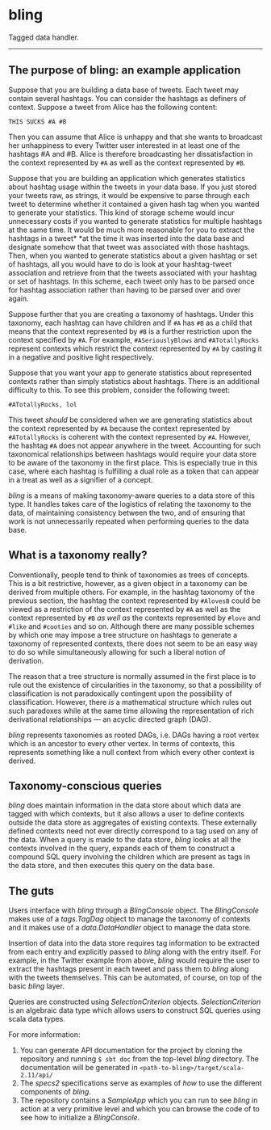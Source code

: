 # bling

Tagged data handler.

---



## The purpose of bling: an example application

Suppose that you are building a data base of tweets. Each tweet may contain several hashtags. You can consider the hashtags as definers of context. Suppose a tweet from Alice has the following content:

```THIS SUCKS #A #B```

Then you can assume that Alice is unhappy and that she wants to broadcast her unhappiness to every Twitter user interested in at least one of the hashtags #A and #B. Alice is therefore broadcasting her dissatisfaction in the context represented by `#A` as well as the context represented by `#B`.

Suppose that you are building an application which generates statistics about hashtag usage within the tweets in your data base. If you just stored your tweets raw, as strings, it would be expensive to parse through each tweet to determine whether it contained a given hash tag when you wanted to generate your statistics. This kind of storage scheme would incur unnecessary costs if you wanted to generate statistics for multiple hashtags at the same time. It would be much more reasonable for you to extract the hashtags in a tweet* *at the time it was inserted into the data base and designate somehow that that tweet was associated with those hashtags. Then, when you wanted to generate statistics about a given hashtag or set of hashtags, all you would have to do is look at your hashtag-tweet association and retrieve from that the tweets associated with your hashtag or set of hashtags. In this scheme, each tweet only has to be parsed once for hashtag association rather than having to be parsed over and over again.

Suppose further that you are creating a taxonomy of hashtags. Under this taxonomy, each hashtag can have children and if `#A` has `#B` as a child that means that the context represented by `#B` is a further restriction upon the context specified by `#A`. For example, `#ASeriouslyBlows` and `#ATotallyRocks` represent contexts which restrict the context represented by `#A` by casting it in a negative and positive light respectively.

Suppose that you want your app to generate statistics about represented contexts rather than simply statistics about hashtags. There is an additional difficulty to this. To see this problem, consider the following tweet:

```#ATotallyRocks, lol```

This tweet *should* be considered when we are generating statistics about the context represented by `#A` because the context represented by `#ATotallyRocks` is coherent with the context represented by `#A`. However, the hashtag `#A` does not appear anywhere in the tweet. Accounting for such taxonomical relationships between hashtags would require your data store to be aware of the taxonomy in the first place. This is especially true in this case, where each hashtag is fulfilling a dual role as a token that can appear in a treat as well as a signifier of a concept.

*bling* is a means of making taxonomy-aware queries to a data store of this type. It handles takes care of the logistics of relating the taxonomy to the data, of maintaining consistency between the two, and of ensuring that work is not unnecessarily repeated when performing queries to the data base.



## What is a taxonomy really?

Conventionally, people tend to think of taxonomies as trees of concepts. This is a bit restrictive, however, as a given object in a taxonomy can be derived from multiple others. For example, in the hashtag taxonomy of the previous section, the hashtag the context represented by `#AlovesB` could be viewed as a restriction of the context represented by `#A` as well as the context represented by `#B` *as well as* the contexts represented by `#love` and `#like` and `#cooties` and so on. Although there are many possible schemes by which one may impose a tree structure on hashtags to generate a taxonomy of represented contexts, there does not seem to be an easy way to do so while simultaneously allowing for such a liberal notion of derivation.

The reason that a tree structure is normally assumed in the first place is to rule out the existence of circularities in the taxonomy, so that a possibility of classification is not paradoxically contingent upon the possibility of classification. However, there *is* a mathematical structure which rules out such paradoxes while at the same time allowing the representation of rich derivational relationships —  an acyclic directed graph (DAG).

*bling* represents taxonomies as rooted DAGs, i.e. DAGs having a root vertex which is an ancestor to every other vertex. In terms of contexts, this represents something like a null context from which every other context is derived.



## Taxonomy-conscious queries

*bling* does maintain information in the data store about which data are tagged with which contexts, but it also allows a user to define contexts outside the data store as aggregates of existing contexts. These externally defined contexts need not ever directly correspond to a tag used on any of the data. When a query is made to the data store, *bling* looks at all the contexts involved in the query, expands each of them to construct a compound SQL query involving the children which are present as tags in the data store, and then executes this query on the data base.



## The guts

Users interface with *bling* through a *BlingConsole* object. The *BlingConsole* makes use of a *tags.TagDag* object to manage the taxonomy of contexts and it makes use of a *data.DataHandler* object to manage the data store.

Insertion of data into the data store requires tag information to be extracted from each entry and explicitly passed to *bling* along with the entry itself. For example, in the Twitter example from above, *bling* would require the user to extract the hashtags present in each tweet and pass them to *bling* along with the tweets themselves. This can be automated, of course, on top of the basic *bling* layer.

Queries are constructed using *SelectionCriterion* objects. *SelectionCriterion* is an algebraic data type which allows users to construct SQL queries using scala data types.

For more information:

1. You can generate API documentation for the project by cloning the repository and running `$ sbt doc` from the top-level *bling* directory. The documentation will be generated in `<path-to-bling>/target/scala-2.11/api/`
2. The *specs2* specifications serve as examples of *how* to use the different components of *bling*.
3. The repository contains a *SampleApp* which you can run to see *bling* in action at a very primitive level and which you can browse the code of to see how to initialize a *BlingConsole*.



